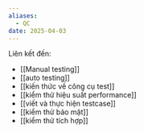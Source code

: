 ```yaml
---
aliases:
  - QC
date: 2025-04-03
---
```


Liên kết đến:
- [[Manual testing]]
- [[auto testing]]
- [[kiến thức về công cụ test]]
- [[kiểm thử hiệu suất performance]]
- [[viết và thực hiện testcase]]
- [[kiểm thử bảo mật]]
- [[kiểm thử tích hợp]]
